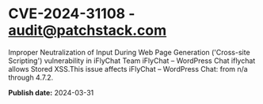 # CVE-2024-31108 - audit@patchstack.com

Improper Neutralization of Input During Web Page Generation ('Cross-site Scripting') vulnerability in iFlyChat Team iFlyChat – WordPress Chat iflychat allows Stored XSS.This issue affects iFlyChat – WordPress Chat: from n/a through 4.7.2.



**Publish date:** 2024-03-31
